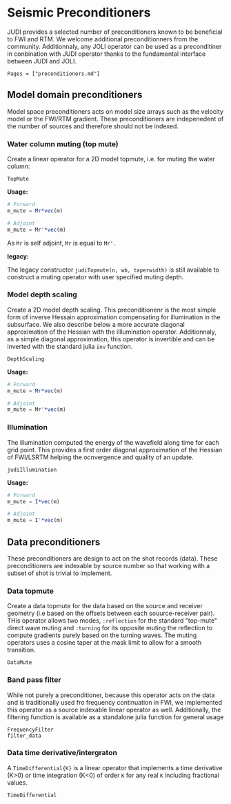 # Seismic Preconditioners

JUDI provides a selected number of preconditioners known to be beneficial to FWI and RTM. We welcome additional preconditionners from the community. Additionnaly, any JOLI operator can be used as a preconditiner in conbination with JUDI operator thanks to the fundamental interface between JUDI and JOLI.

```@contents
Pages = ["preconditioners.md"]
```

## Model domain preconditioners

Model space preconditioners acts on model size arrays such as the velocity model or the FWI/RTM gradient. These preconditioners are indepenedent of the number of sources and therefore should not be indexed.

### Water column muting (top mute)

Create a linear operator for a 2D model topmute, i.e. for muting the water column:

```@docs
TopMute
```

**Usage:**

```julia
# Forward
m_mute = Mr*vec(m)

# Adjoint
m_mute = Mr'*vec(m)
```

As `Mr` is self adjoint, `Mr` is equal to `Mr'`.

**legacy:**

The legacy constructor `judiTopmute(n, wb, taperwidth)` is still available to construct a muting operator with user specified muting depth.


### Model depth scaling

Create a 2D model depth scaling. This preconditionenr is the most simple form of inverse Hessain approximation compensating for illumination in the subsurface. We also describe below a more accurate diagonal approximation of the Hessian with the illlumination operator. Additionnaly, as a simple diagonal approximation, this operator is invertible and can be inverted with the standard julia `inv` function.

```@docs
DepthScaling
```

**Usage:**

```julia
# Forward
m_mute = Mr*vec(m)

# Adjoint
m_mute = Mr'*vec(m)
```

### Illumination


The illumination computed the energy of the wavefield along time for each grid point. This provides a first order diagonal approximation of the Hessian of FWI/LSRTM helping the ocnvergence and quality of an update.

```@docs
judiIllumination
```

**Usage:**

```julia
# Forward
m_mute = I*vec(m)

# Adjoint
m_mute = I'*vec(m)
```

## Data preconditioners

These preconditioners are design to act on the shot records (data). These preconditioners are indexable by source number so that working with a subset of shot is trivial to implement.


### Data topmute

Create a data topmute for the data based on the source and receiver geometry (i.e based on the offsets between each souurce-receiver pair). THis operator allows two modes, `:reflection` for the standard "top-mute" direct wave muting and `:turning` for its opposite muting the reflection to compute gradients purely based on the turning waves. The muting operators uses a cosine taper at the mask limit to allow for a smooth transition.

```@docs
DataMute
```

### Band pass filter

While not purely a preconditioner, because this operator acts on the data and is traditionally used fro frequency continuation in FWI, we implemented this operator as a source indexable linear operator as well. Additionally, the filtering function is available as a standalone julia function for general usage

```@docs
FrequencyFilter
filter_data
```

### Data time derivative/intergraton

A `TimeDifferential{K}` is a linear operator that implements a time derivative (K>0) or time integration (K<0) of order `K` for any real `K` including fractional values.

```@docs
TimeDifferential
```